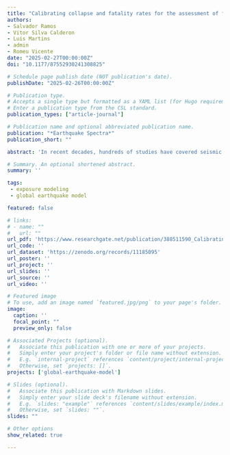 ```yaml
---
title: "Calibrating collapse and fatality rates for the assessment of fatalities due to earthquakes"
authors:
- Salvador Ramos
- Vitor Silva Calderon
- Luis Martins
- admin
- Romeu Vicente
date: "2025-02-27T00:00:00Z"
doi: "10.1177/87552930241308825"

# Schedule page publish date (NOT publication's date).
publishDate: "2025-02-26T00:00:00Z"

# Publication type.
# Accepts a single type but formatted as a YAML list (for Hugo requirements).
# Enter a publication type from the CSL standard.
publication_types: ["article-journal"]

# Publication name and optional abbreviated publication name.
publication: "*Earthquake Spectra*"
publication_short: ""

abstract: 'In recent decades, hundreds of studies have covered seismic vulnerability assessment and the derivation of fragility models. However, these studies primarily focus on structural damage and the associated repair costs. Assessing fatalities requires an evaluation of the proportion of damaged buildings that suffer partial or total collapse, as well as the expected fatality rates for occupants inside those collapsed buildings. To support these modeling needs, we reviewed past studies on casualties, existing proposals for collapse and fatality rates, and detailed damage databases that characterize different collapse mechanisms. Based on this review, collapse and fatality rates are proposed relative to a baseline building class. These rates are further calibrated considering reported fatalities since 1950 and the average annual fatalities estimated by the Global Seismic Risk Model of the Global Earthquake Model (GEM) Foundation. Results show that the probability of collapse tends to decrease with the number of stories, while fatality rates have the opposite trend. Furthermore, an open-access database of calibrated collapse and fatality rates is provided and can be used to assess fatalities due to earthquake scenarios or in probabilistic seismic risk analysis.'

# Summary. An optional shortened abstract.
summary: ''

tags:
 - exposure modeling
 - global earthquake model

featured: false

# links:
# - name: ""
#   url: ""
url_pdf: 'https://www.researchgate.net/publication/388511590_Calibrating_collapse_and_fatality_rates_for_the_assessment_of_fatalities_due_to_earthquakes'
url_code: ''
url_dataset: 'https://zenodo.org/records/11185095'
url_poster: ''
url_project: ''
url_slides: ''
url_source: ''
url_video: ''

# Featured image
# To use, add an image named `featured.jpg/png` to your page's folder. 
image:
  caption: ''
  focal_point: ""
  preview_only: false

# Associated Projects (optional).
#   Associate this publication with one or more of your projects.
#   Simply enter your project's folder or file name without extension.
#   E.g. `internal-project` references `content/project/internal-project/index.md`.
#   Otherwise, set `projects: []`.
projects: ['global-earthquake-model']

# Slides (optional).
#   Associate this publication with Markdown slides.
#   Simply enter your slide deck's filename without extension.
#   E.g. `slides: "example"` references `content/slides/example/index.md`.
#   Otherwise, set `slides: ""`.
slides: ""

# Other options
show_related: true

---
```

